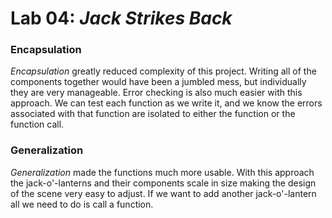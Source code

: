 # Lab 04: *Jack Strikes Back*

### Encapsulation

*Encapsulation* greatly reduced complexity of this project.
Writing all of the components together would have been a jumbled mess,
but individually they are very manageable. Error checking is also 
much easier with this approach. We can test each function as we write it, 
and we know the errors associated with that function are isolated to 
either the function or the function call.

### Generalization

*Generalization* made the functions much more usable. With this 
approach the jack-o'-lanterns and their components scale in size making 
the design of the scene very easy to adjust. If we want to add 
another jack-o'-lantern all we need to do is call a function.